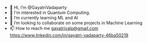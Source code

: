 - 👋 Hi, I’m @GayatriVadaparty
- 👀 I'm interested in Quantum Computing.
- 🌱 I’m currently learning ML and AI
- 💞️ I’m looking to collaborate on some projects in Machine Learning
- 📫 How to reach me gayatrivalp@gmail.com
https://www.linkedin.com/in/gayatri-vadaparty-46ba50219
<!---
GayatriVadaparty/GayatriVadaparty is a ✨ special ✨ repository because its `README.md` (this file) appears on your GitHub profile.
You can click the Preview link to take a look at your changes.
--->

